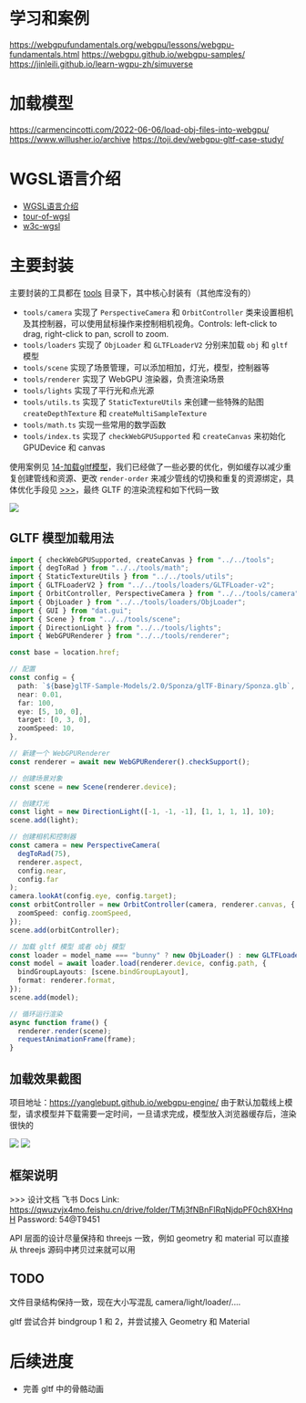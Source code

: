 # 学习和案例
https://webgpufundamentals.org/webgpu/lessons/webgpu-fundamentals.html
https://webgpu.github.io/webgpu-samples/
https://jinleili.github.io/learn-wgpu-zh/simuverse

# 加载模型
https://carmencincotti.com/2022-06-06/load-obj-files-into-webgpu/
https://www.willusher.io/archive https://toji.dev/webgpu-gltf-case-study/

# WGSL语言介绍

- <a href="https://zhuanlan.zhihu.com/p/645215443">WGSL语言介绍</a>
- <a href="https://google.github.io/tour-of-wgsl/">tour-of-wgsl</a>
- <a href="https://www.w3.org/TR/WGSL/">w3c-wgsl</a>

# 主要封装

主要封装的工具都在 <a href="./src/tools/">tools</a> 目录下，其中核心封装有（其他库没有的）

- `tools/camera` 实现了 `PerspectiveCamera` 和 `OrbitController` 类来设置相机及其控制器，可以使用鼠标操作来控制相机视角。Controls: left-click to drag, right-click to pan, scroll to zoom.
- `tools/loaders` 实现了 `ObjLoader` 和 `GLTFLoaderV2` 分别来加载 `obj` 和 `gltf` 模型
- `tools/scene` 实现了场景管理，可以添加相加，灯光，模型，控制器等
- `tools/renderer` 实现了 WebGPU 渲染器，负责渲染场景
- `tools/lights` 实现了平行光和点光源
- `tools/utils.ts` 实现了 `StaticTextureUtils` 来创建一些特殊的贴图 `createDepthTexture` 和 `createMultiSampleTexture`
- `tools/math.ts` 实现一些常用的数学函数
- `tools/index.ts` 实现了 `checkWebGPUSupported` 和 `createCanvas` 来初始化 GPUDevice 和 canvas

使用案例见 <a href="./src/examples/14-加载gltf模型/index.ts">14-加载gltf模型</a>，我们已经做了一些必要的优化，例如缓存以减少重复创建管线和资源、更改 `render-order` 来减少管线的切换和重复的资源绑定，具体优化手段见 <a href="https://qwuzvjx4mo.feishu.cn/docx/DO7zdbtozoyp9mxyeLuc6GoDnnb">>>></a>，最终 GLTF 的渲染流程和如下代码一致

![](./public/assets/gltf-render-order.png)

## GLTF 模型加载用法

```typescript
import { checkWebGPUSupported, createCanvas } from "../../tools";
import { degToRad } from "../../tools/math";
import { StaticTextureUtils } from "../../tools/utils";
import { GLTFLoaderV2 } from "../../tools/loaders/GLTFLoader-v2";
import { OrbitController, PerspectiveCamera } from "../../tools/camera";
import { ObjLoader } from "../../tools/loaders/ObjLoader";
import { GUI } from "dat.gui";
import { Scene } from "../../tools/scene";
import { DirectionLight } from "../../tools/lights";
import { WebGPURenderer } from "../../tools/renderer";

const base = location.href;

// 配置
const config = {
  path: `${base}glTF-Sample-Models/2.0/Sponza/glTF-Binary/Sponza.glb`,
  near: 0.01,
  far: 100,
  eye: [5, 10, 0],
  target: [0, 3, 0],
  zoomSpeed: 10,
},

// 新建一个 WebGPURenderer
const renderer = await new WebGPURenderer().checkSupport();

// 创建场景对象
const scene = new Scene(renderer.device);

// 创建灯光
const light = new DirectionLight([-1, -1, -1], [1, 1, 1, 1], 10);
scene.add(light);

// 创建相机和控制器
const camera = new PerspectiveCamera(
  degToRad(75),
  renderer.aspect,
  config.near,
  config.far
);
camera.lookAt(config.eye, config.target);
const orbitController = new OrbitController(camera, renderer.canvas, {
  zoomSpeed: config.zoomSpeed,
});
scene.add(orbitController);

// 加载 gltf 模型 或者 obj 模型
const loader = model_name === "bunny" ? new ObjLoader() : new GLTFLoaderV2();
const model = await loader.load(renderer.device, config.path, {
  bindGroupLayouts: [scene.bindGroupLayout],
  format: renderer.format,
});
scene.add(model);

// 循环运行渲染
async function frame() {
  renderer.render(scene);
  requestAnimationFrame(frame);
}
```

## 加载效果截图

项目地址：https://yanglebupt.github.io/webgpu-engine/ 由于默认加载线上模型，请求模型并下载需要一定时间，一旦请求完成，模型放入浏览器缓存后，渲染很快的

![](./public/assets/gltf-loader.png)
![](./public/assets/IBL-IS.png)


## 框架说明

\>>> 设计文档 飞书 Docs Link: https://qwuzvjx4mo.feishu.cn/drive/folder/TMj3fNBnFlRqNjdpPF0ch8XHnqH Password: 54@T9451 

API 层面的设计尽量保持和 threejs 一致，例如 geometry 和 material 可以直接从 threejs 源码中拷贝过来就可以用

## TODO

文件目录结构保持一致，现在大小写混乱 camera/light/loader/....

gltf 尝试合并 bindgroup 1 和 2，并尝试接入 Geometry 和 Material

# 后续进度

- 完善 gltf 中的骨骼动画
